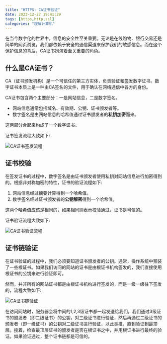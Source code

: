 ```yaml
---
title: "HTTPS: CA证书验证"
date: 2023-12-27 19:41:29
tags: [https,http,ssl]
categories: "理解计算机"
---
```


在当今数字化的世界中，信息的安全性至关重要。无论是在线购物、银行交易还是简单的网页浏览，我们都依赖于安全的通信渠道来保护我们的敏感信息。而在这个保护信息的背后，CA证书扮演着至关重要的角色。

## 什么是CA证书？

CA（证书颁发机构）是一个可信任的第三方实体，负责验证和签发数字证书。数字证书本质上是一种由CA签名的文件，用于确认在网络通信中各方的身份。

CA证书包含两个主要部分：一是网站信息，二是数字签名。

- 网站信息通常包括域名、有效期、公钥、证书颁发者等。
- 数字签名是由网站信息的哈希值通过证书颁发者的**私钥加密**而来。

这两部分合起来构成了一个数字证书。

证书签发流程大致如下:

![CA证书签发流程](/posts_data/ca-1.png)

<!-- more -->

## 证书校验

在签发证书的过程中，数字签名是由证书颁发者使用私钥对网站信息进行加密得到的。根据非对称加密的特性，证书的验证流程如下:

1. 网站信息经过摘要计算得到一个哈希值。
2. 数字签名经过证书颁发者的**公钥解密**得到一个哈希值。

这两个哈希值应该是相同的，如果相同则表示校验通过，证书是可信的。

证书验证流程大致如下:

![CA证书验证流程](/posts_data/ca-2.png)

## 证书链验证

在证书验证的过程中，我们必须要知道证书颁发者的公钥。通常，操作系统中预装了一些根证书。如果我们访问的网站的证书是由根证书机构签发的，我们直接使用根证书的公钥来进行验证即可。

然而，并非所有的网站证书都是由根证书机构进行签发的，而是一级一级往下签发的，流程大致如下:

![CA证书链验证](/posts_data/ca-3.png)

在访问网站时，服务器会将中间的1,2,3级证书都一起发送给我们。我们通过3级证书的颁发者（即二级证书）的公钥，对三级证书进行验证，然后再通过二级证书的颁发者（即一级证书）的公钥对二级证书进行验证，以此类推，直到验证到最顶层。接着，检查最顶层证书的颁发者是否在根证书之中，并用根证书进行最终的验证。如果验证通过，整个证书链都是可信的。